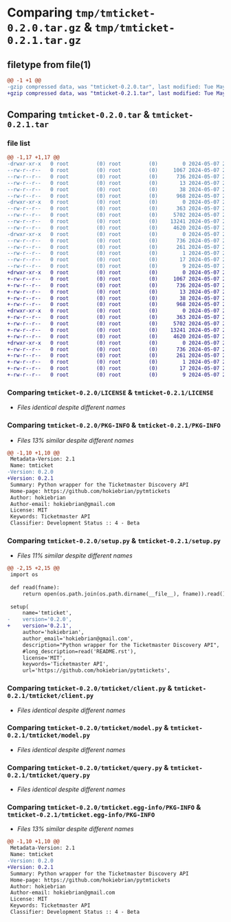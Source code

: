 # Comparing `tmp/tmticket-0.2.0.tar.gz` & `tmp/tmticket-0.2.1.tar.gz`

## filetype from file(1)

```diff
@@ -1 +1 @@
-gzip compressed data, was "tmticket-0.2.0.tar", last modified: Tue May  7 23:52:13 2024, max compression
+gzip compressed data, was "tmticket-0.2.1.tar", last modified: Tue May  7 23:57:31 2024, max compression
```

## Comparing `tmticket-0.2.0.tar` & `tmticket-0.2.1.tar`

### file list

```diff
@@ -1,17 +1,17 @@
-drwxr-xr-x   0 root         (0) root         (0)        0 2024-05-07 23:52:13.253806 tmticket-0.2.0/
--rw-r--r--   0 root         (0) root         (0)     1067 2024-05-07 22:01:04.000000 tmticket-0.2.0/LICENSE
--rw-r--r--   0 root         (0) root         (0)      736 2024-05-07 23:52:13.252806 tmticket-0.2.0/PKG-INFO
--rw-r--r--   0 root         (0) root         (0)       13 2024-05-07 22:01:04.000000 tmticket-0.2.0/README.md
--rw-r--r--   0 root         (0) root         (0)       38 2024-05-07 23:52:13.253806 tmticket-0.2.0/setup.cfg
--rw-r--r--   0 root         (0) root         (0)      968 2024-05-07 23:51:23.000000 tmticket-0.2.0/setup.py
-drwxr-xr-x   0 root         (0) root         (0)        0 2024-05-07 23:52:13.250806 tmticket-0.2.0/tmticket/
--rw-r--r--   0 root         (0) root         (0)      363 2024-05-07 23:51:23.000000 tmticket-0.2.0/tmticket/__init__.py
--rw-r--r--   0 root         (0) root         (0)     5702 2024-05-07 23:51:23.000000 tmticket-0.2.0/tmticket/client.py
--rw-r--r--   0 root         (0) root         (0)    13241 2024-05-07 23:51:23.000000 tmticket-0.2.0/tmticket/model.py
--rw-r--r--   0 root         (0) root         (0)     4620 2024-05-07 23:51:23.000000 tmticket-0.2.0/tmticket/query.py
-drwxr-xr-x   0 root         (0) root         (0)        0 2024-05-07 23:52:13.252806 tmticket-0.2.0/tmticket.egg-info/
--rw-r--r--   0 root         (0) root         (0)      736 2024-05-07 23:52:12.000000 tmticket-0.2.0/tmticket.egg-info/PKG-INFO
--rw-r--r--   0 root         (0) root         (0)      261 2024-05-07 23:52:13.000000 tmticket-0.2.0/tmticket.egg-info/SOURCES.txt
--rw-r--r--   0 root         (0) root         (0)        1 2024-05-07 23:52:12.000000 tmticket-0.2.0/tmticket.egg-info/dependency_links.txt
--rw-r--r--   0 root         (0) root         (0)       17 2024-05-07 23:52:12.000000 tmticket-0.2.0/tmticket.egg-info/requires.txt
--rw-r--r--   0 root         (0) root         (0)        9 2024-05-07 23:52:12.000000 tmticket-0.2.0/tmticket.egg-info/top_level.txt
+drwxr-xr-x   0 root         (0) root         (0)        0 2024-05-07 23:57:31.558385 tmticket-0.2.1/
+-rw-r--r--   0 root         (0) root         (0)     1067 2024-05-07 22:01:04.000000 tmticket-0.2.1/LICENSE
+-rw-r--r--   0 root         (0) root         (0)      736 2024-05-07 23:57:31.558385 tmticket-0.2.1/PKG-INFO
+-rw-r--r--   0 root         (0) root         (0)       13 2024-05-07 22:01:04.000000 tmticket-0.2.1/README.md
+-rw-r--r--   0 root         (0) root         (0)       38 2024-05-07 23:57:31.558385 tmticket-0.2.1/setup.cfg
+-rw-r--r--   0 root         (0) root         (0)      968 2024-05-07 23:57:07.000000 tmticket-0.2.1/setup.py
+drwxr-xr-x   0 root         (0) root         (0)        0 2024-05-07 23:57:31.555385 tmticket-0.2.1/tmticket/
+-rw-r--r--   0 root         (0) root         (0)      363 2024-05-07 23:51:23.000000 tmticket-0.2.1/tmticket/__init__.py
+-rw-r--r--   0 root         (0) root         (0)     5702 2024-05-07 23:51:23.000000 tmticket-0.2.1/tmticket/client.py
+-rw-r--r--   0 root         (0) root         (0)    13241 2024-05-07 23:51:23.000000 tmticket-0.2.1/tmticket/model.py
+-rw-r--r--   0 root         (0) root         (0)     4620 2024-05-07 23:51:23.000000 tmticket-0.2.1/tmticket/query.py
+drwxr-xr-x   0 root         (0) root         (0)        0 2024-05-07 23:57:31.557385 tmticket-0.2.1/tmticket.egg-info/
+-rw-r--r--   0 root         (0) root         (0)      736 2024-05-07 23:57:30.000000 tmticket-0.2.1/tmticket.egg-info/PKG-INFO
+-rw-r--r--   0 root         (0) root         (0)      261 2024-05-07 23:57:31.000000 tmticket-0.2.1/tmticket.egg-info/SOURCES.txt
+-rw-r--r--   0 root         (0) root         (0)        1 2024-05-07 23:57:30.000000 tmticket-0.2.1/tmticket.egg-info/dependency_links.txt
+-rw-r--r--   0 root         (0) root         (0)       17 2024-05-07 23:57:30.000000 tmticket-0.2.1/tmticket.egg-info/requires.txt
+-rw-r--r--   0 root         (0) root         (0)        9 2024-05-07 23:57:30.000000 tmticket-0.2.1/tmticket.egg-info/top_level.txt
```

### Comparing `tmticket-0.2.0/LICENSE` & `tmticket-0.2.1/LICENSE`

 * *Files identical despite different names*

### Comparing `tmticket-0.2.0/PKG-INFO` & `tmticket-0.2.1/PKG-INFO`

 * *Files 13% similar despite different names*

```diff
@@ -1,10 +1,10 @@
 Metadata-Version: 2.1
 Name: tmticket
-Version: 0.2.0
+Version: 0.2.1
 Summary: Python wrapper for the Ticketmaster Discovery API
 Home-page: https://github.com/hokiebrian/pytmtickets
 Author: hokiebrian
 Author-email: hokiebrian@gmail.com
 License: MIT
 Keywords: Ticketmaster API
 Classifier: Development Status :: 4 - Beta
```

### Comparing `tmticket-0.2.0/setup.py` & `tmticket-0.2.1/setup.py`

 * *Files 11% similar despite different names*

```diff
@@ -2,15 +2,15 @@
 import os
 
 def read(fname):
     return open(os.path.join(os.path.dirname(__file__), fname)).read()
 
 setup(
     name='tmticket',
-    version='0.2.0',
+    version='0.2.1',
     author='hokiebrian',
     author_email='hokiebrian@gmail.com',
     description="Python wrapper for the Ticketmaster Discovery API",
     #long_description=read('README.rst'), 
     license='MIT',
     keywords='Ticketmaster API',
     url='https://github.com/hokiebrian/pytmtickets',
```

### Comparing `tmticket-0.2.0/tmticket/client.py` & `tmticket-0.2.1/tmticket/client.py`

 * *Files identical despite different names*

### Comparing `tmticket-0.2.0/tmticket/model.py` & `tmticket-0.2.1/tmticket/model.py`

 * *Files identical despite different names*

### Comparing `tmticket-0.2.0/tmticket/query.py` & `tmticket-0.2.1/tmticket/query.py`

 * *Files identical despite different names*

### Comparing `tmticket-0.2.0/tmticket.egg-info/PKG-INFO` & `tmticket-0.2.1/tmticket.egg-info/PKG-INFO`

 * *Files 13% similar despite different names*

```diff
@@ -1,10 +1,10 @@
 Metadata-Version: 2.1
 Name: tmticket
-Version: 0.2.0
+Version: 0.2.1
 Summary: Python wrapper for the Ticketmaster Discovery API
 Home-page: https://github.com/hokiebrian/pytmtickets
 Author: hokiebrian
 Author-email: hokiebrian@gmail.com
 License: MIT
 Keywords: Ticketmaster API
 Classifier: Development Status :: 4 - Beta
```

